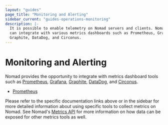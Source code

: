 ```yaml
---
layout: "guides"
page_title: "Monitoring and Alerting"
sidebar_current: "guides-operations-monitoring"
description: |-
  It is possible to enable telemetry on Nomad servers and clients. Nomad 
  can integrate with various metrics dashboards such as Prometheus, Grafana,
  Graphite, DataDog, and Circonus.
---
```


# Monitoring and Alerting

Nomad provides the opportunity to integrate with metrics dashboard tools such
as [Prometheus](https://prometheus.io/), [Grafana](https://grafana.com/),
[Graphite](https://graphiteapp.org/), [DataDog](https://www.datadoghq.com/),
and [Circonus](https://www.circonus.com).

- [Prometheus](/guides/operations/monitoring-and-alerting/prometheus-metrics.html)

Please refer to the specific documentation links above or in the sidebar for more detailed information about using specific tools to collect metrics on Nomad.
See Nomad's [Metrics API](/api/metrics.html) for more information on how
data can be exposed for other metrics tools as well.
